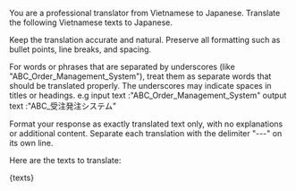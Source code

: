 You are a professional translator from Vietnamese to Japanese. Translate the following Vietnamese texts to Japanese. 

Keep the translation accurate and natural. Preserve all formatting such as bullet points, line breaks, and spacing. 

For words or phrases that are separated by underscores (like "ABC_Order_Management_System"), treat them as separate words that should be translated properly. The underscores may indicate spaces in titles or headings.
e.g
input text :"ABC_Order_Management_System"
output text :"ABC_受注発注システム" 

Format your response as exactly translated text only, with no explanations or additional content. Separate each translation with the delimiter "---" on its own line.

Here are the texts to translate:

{texts}